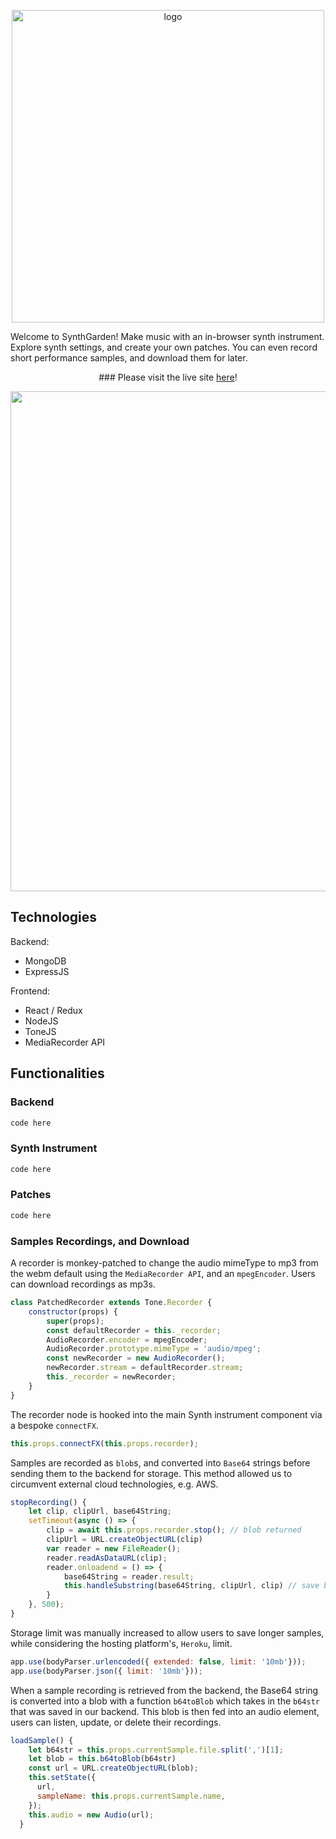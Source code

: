 <p align="center"><img width="500" alt="logo" src="https://user-images.githubusercontent.com/17345270/152244000-65425c10-d429-4dfb-b67d-200ab6cc27ea.png"></p>
Welcome to SynthGarden! Make music with an in-browser synth instrument. Explore synth settings, and create your own patches. You can even record short performance samples, and download them for later.

<p align="center">
### Please visit the live site <a href="https://synthgarden.herokuapp.com" target="_blank">here</a>!
</p>

<img src="https://user-images.githubusercontent.com/17345270/152242659-c8ca5834-867c-42e5-a28c-0ac51736daa4.gif" width="800">

## Technologies
Backend:
- MongoDB
- ExpressJS

Frontend:
- React / Redux
- NodeJS
- ToneJS
- MediaRecorder API

## Functionalities
### Backend
```js
code here
```

### Synth Instrument
```js
code here
```

### Patches
```js
code here
```

### Samples Recordings, and Download
A recorder is monkey-patched to change the audio mimeType to mp3 from the webm default using the `MediaRecorder API`, and an `mpegEncoder`. Users can download recordings as mp3s.
```js
class PatchedRecorder extends Tone.Recorder {
    constructor(props) {
        super(props);
        const defaultRecorder = this._recorder;
        AudioRecorder.encoder = mpegEncoder;
        AudioRecorder.prototype.mimeType = 'audio/mpeg';
        const newRecorder = new AudioRecorder();
        newRecorder.stream = defaultRecorder.stream;
        this._recorder = newRecorder;
    }
}
```
The recorder node is hooked into the main Synth instrument component via a bespoke `connectFX`.
```js
this.props.connectFX(this.props.recorder);
```
Samples are recorded as `blob`s, and converted into `Base64` strings before sending them to the backend for storage. This method allowed us to circumvent external cloud technologies, e.g. AWS.
```js
stopRecording() {
    let clip, clipUrl, base64String;
    setTimeout(async () => {
        clip = await this.props.recorder.stop(); // blob returned
        clipUrl = URL.createObjectURL(clip)
        var reader = new FileReader();
        reader.readAsDataURL(clip);
        reader.onloadend = () => {
            base64String = reader.result;   
            this.handleSubstring(base64String, clipUrl, clip) // save b64str to backend
        }
    }, 500);
}
```
Storage limit was manually increased to allow users to save longer samples, while considering the hosting platform's, `Heroku`, limit.
```js
app.use(bodyParser.urlencoded({ extended: false, limit: '10mb'}));
app.use(bodyParser.json({ limit: '10mb'}));
```
When a sample recording is retrieved from the backend, the Base64 string is converted into a blob with a function `b64toBlob` which takes in the `b64str` that was saved in our backend. This blob is then fed into an audio element, users can listen, update, or delete their recordings.
```js
loadSample() {
    let b64str = this.props.currentSample.file.split(',')[1];
    let blob = this.b64toBlob(b64str)
    const url = URL.createObjectURL(blob);
    this.setState({
      url,
      sampleName: this.props.currentSample.name,
    });
    this.audio = new Audio(url);
  }
```
